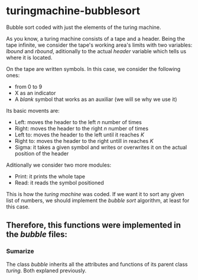 # turingmachine-bubblesort
Bubble sort coded with just the elements of the turing machine.

As you know, a turing machine consists of a tape and a header. Being the tape infinite, we consider the tape's working area's limits with two variables: *lbound* and *rbound*, aditionally to the actual *header* variable which tells us where it is located.

On the tape are written symbols. In this case, we consider the following ones:
- from 0 to 9
- X as an indicator 
- A *blank* symbol that works as an auxiliar (we will se why we use it)

Its basic movents are:
- Left: moves the header to the left *n* number of times
- Right: moves the header to the right *n* number of times
- Left to: moves the header to the left until it reaches *K*
- Right to: moves the header to the right untill in reaches *K*
- Sigma: it takes a given symbol and writes or overwrites it on the actual position of the header

Aditionally we consider two more modules:
- Print: it prints the whole tape
- Read: it reads the symbol positioned 

This is how the *turing machine* was coded. If we want it to sort any given list of numbers, we should implement the *bubble sort* algorithm, at least for this case.

Therefore, this functions were implemented in the *bubble* files:
- 

### Sumarize

The class *bubble* inherits all the attributes and functions of its parent class *turing*. Both explaned previously.
